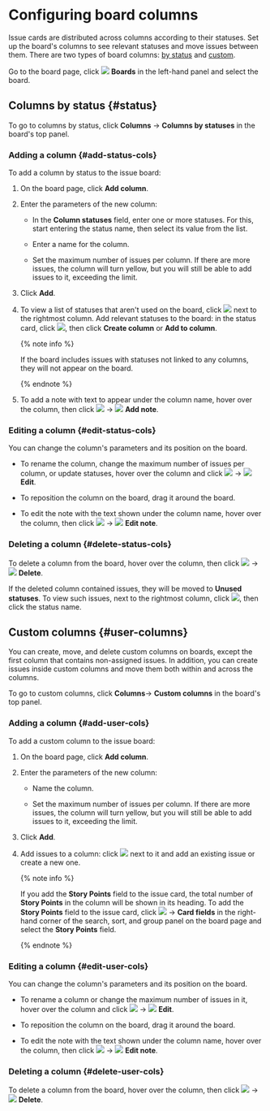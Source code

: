 # Configuring board columns

Issue cards are distributed across columns according to their statuses. Set up the board's columns to see relevant statuses and move issues between them. There are two types of board columns: [by status](#status) and [custom](#user-columns).

Go to the board page, click ![](../../_assets/tracker/svg/boards.svg)&nbsp;**Boards** in the left-hand panel and select the board.

## Columns by status {#status}

To go to columns by status, click **Columns** → **Columns by statuses** in the board's top panel.

### Adding a column {#add-status-cols}

To add a column by status to the issue board:

1. On the board page, click **Add column**.

1. Enter the parameters of the new column:

   * In the **Column statuses** field, enter one or more statuses. For this, start entering the status name, then select its value from the list.

   * Enter a name for the column.

   * Set the maximum number of issues per column. If there are more issues, the column will turn yellow, but you will still be able to add issues to it, exceeding the limit.

1. Click **Add**.

1. To view a list of statuses that aren't used on the board, click ![](../../_assets/tracker/svg/unused-status.svg) next to the rightmost column. Add relevant statuses to the board: in the status card, click ![](../../_assets/tracker/svg/actions.svg), then click **Create column** or **Add to column**.

   {% note info %}

   If the board includes issues with statuses not linked to any columns, they will not appear on the board.

   {% endnote %}

1. To add a note with text to appear under the column name, hover over the column, then click ![](../../_assets/tracker/svg/actions.svg) → ![](../../_assets/tracker/svg/icon-note.svg) **Add note**.

### Editing a column {#edit-status-cols}

You can change the column's parameters and its position on the board.

* To rename the column, change the maximum number of issues per column, or update statuses, hover over the column and click ![](../../_assets/tracker/svg/actions.svg) → ![](../../_assets/tracker/svg/icon-edit.svg) **Edit**.

* To reposition the column on the board, drag it around the board.

* To edit the note with the text shown under the column name, hover over the column, then click ![](../../_assets/tracker/svg/actions.svg) → ![](../../_assets/tracker/svg/icon-note.svg) **Edit note**.

### Deleting a column {#delete-status-cols}

To delete a column from the board, hover over the column, then click ![](../../_assets/tracker/svg/actions.svg) → ![](../../_assets/tracker/svg/icon-remove.svg) **Delete**.

If the deleted column contained issues, they will be moved to **Unused statuses**. To view such issues, next to the rightmost column, click ![](../../_assets/tracker/svg/unused-status.svg), then click the status name.

## Custom columns {#user-columns}

You can create, move, and delete custom columns on boards, except the first column that contains non-assigned issues. In addition, you can create issues inside custom columns and move them both within and across the columns.

To go to custom columns, click  **Columns**→ **Custom columns** in the board's top panel.

### Adding a column {#add-user-cols}

To add a custom column to the issue board:

1. On the board page, click **Add column**.

1. Enter the parameters of the new column:

   * Name the column.

   * Set the maximum number of issues per column. If there are more issues, the column will turn yellow, but you will still be able to add issues to it, exceeding the limit.

1. Click **Add**.

1. Add issues to a column: click ![](../../_assets/tracker/svg/add-task.svg) next to it and add an existing issue or create a new one.

   {% note info %}

   If you add the **Story Points** field to the issue card, the total number of **Story Points** in the column will be shown in its heading. To add the **Story Points** field to the issue card, click ![](../../_assets/tracker/svg/actions.svg) → **Card fields** in the right-hand corner of the search, sort, and group panel on the board page and select the **Story Points** field.

   {% endnote %}

### Editing a column {#edit-user-cols}

You can change the column's parameters and its position on the board.

* To rename a column or change the maximum number of issues in it, hover over the column and click ![](../../_assets/tracker/svg/actions.svg) → ![](../../_assets/tracker/svg/icon-edit.svg) **Edit**.

* To reposition the column on the board, drag it around the board.

* To edit the note with the text shown under the column name, hover over the column, then click ![](../../_assets/tracker/svg/actions.svg) → ![](../../_assets/tracker/svg/icon-note.svg) **Edit note**.

### Deleting a column {#delete-user-cols}

To delete a column from the board, hover over the column, then click ![](../../_assets/tracker/svg/actions.svg) → ![](../../_assets/tracker/svg/icon-remove.svg) **Delete**.
